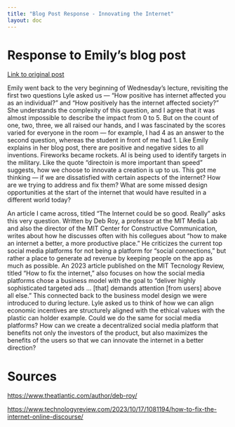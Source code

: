 ```yaml
---
title: "Blog Post Response - Innovating the Internet"
layout: doc
---
```


# Response to Emily’s blog post

[Link to original post](https://emilymchen.github.io/portfolio-emilychen/blogs/blog1.html)

Emily went back to the very beginning of Wednesday’s lecture, revisiting the first two questions Lyle asked us — “How positive has internet affected you as an individual?” and  “How positively has the internet affected society?” She understands the complexity of this question, and I agree that it was almost impossible to describe the impact from 0 to 5. But on the count of one, two, three, we all raised our hands, and I was fascinated by the scores varied for everyone in the room — for example, I had 4 as an answer to the second question, whereas the student in front of me had 1. Like Emily explains in her blog post, there are positive and negative sides to all inventions. Fireworks became rockets. AI is being used to identify targets in the military. Like the quote “directoin is more important than speed” suggests, how we choose to innovate a creation is up to us. This got me thinking — if we are dissatisfied with certain aspects of the internet? How are we trying to address and fix them? What are some missed design opportunities at the start of the internet that would have resulted in a different world today?

An article I came across, titled “The Internet could be so good. Really” asks this very question. Written by Deb Roy, a professor at the MIT Media Lab and also the director of the MIT Center for Constructive Communication, writes about how he discusses often with his collegues about “how to make an internet a better, a more productive place.” He criticizes the current top social media platforms for not being a platform for “social connections,” but rather a place to generate ad revenue by keeping people on the app as much as possible. An 2023 article published on the MIT Tecnology Review, titled “How to fix the internet,” also focuses on how the social media platforms chose a business model with the goal to “deliver highly sophisticated targeted ads … [that] demands attention [from users] above all else.” This connected back to the business model design we were introduced to during lecture. Lyle asked us to think of how we can align economic incentives are structurely aligned with the ethical values with the plastic can holder example. Could we do the same for social media platforms? How can we create a decentralized social media platform that benefits not only the investors of the product, but also maximizes the benefits of the users so that we can innovate the internet in a better direction?

# Sources

https://www.theatlantic.com/author/deb-roy/

https://www.technologyreview.com/2023/10/17/1081194/how-to-fix-the-internet-online-discourse/